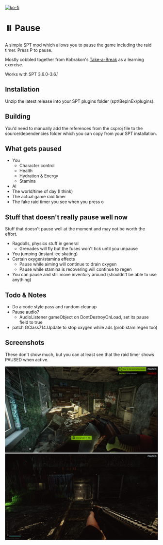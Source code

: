 [![ko-fi](https://ko-fi.com/img/githubbutton_sm.svg)](https://ko-fi.com/S6S3NKK32)

# ⏸️ Pause
A simple SPT mod which allows you to pause the game including the raid timer. Press P to pause.

Mostly cobbled together from Kobrakon's [Take-a-Break](https://github.com/kobrakon/TakeABreak) as a learning exercise.

Works with SPT 3.6.0-3.6.1

## Installation
Unzip the latest release into your SPT plugins folder (spt\BepInEx\plugins).

## Building
You'd need to manually add the references from the csproj file to the source/dependencies folder which you can copy from your SPT installation.

## What gets paused
- You
  - Character control
  - Health
  - Hydration & Energy
  - Stamina
- AI
- The world/time of day (I think)
- The actual game raid timer
- The fake raid timer you see when you press o

## Stuff that doesn't really pause well now
Stuff that doesn't pause well at the moment and may not be worth the effort.
- Ragdolls, physics stuff in general
  - Grenades will fly but the fuses won't tick until you unpause
- You jumping (instant ice skating)
- Certain oxygen/stamina effects
  - Pause while aiming will continue to drain oxygen
  - Pause while stamina is recovering will continue to regen
- You can pause and still move inventory around (shouldn't be able to use anything)
  
## Todo & Notes
- Do a code style pass and random cleanup
- Pause audio?
  - AudioListener gameObject on DontDestroyOnLoad, set its pause field to true
- patch GClass714.Update to stop oxygen while ads (prob stam regen too)

## Screenshots
These don't show much, but you can at least see that the raid timer shows PAUSED when active.

[<img src="images/p1.png">]()
[<img src="images/p2.png">]()
